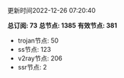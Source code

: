 更新时间2022-12-26 07:20:40

**总订阅: 73**
**总节点: 1385**
**有效节点: 381**
- trojan节点: 50
- ss节点: 123
- v2ray节点: 206
- ssr节点: 2
